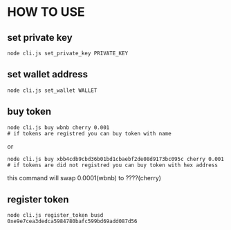 # HOW TO USE

## set private key
```
node cli.js set_private_key PRIVATE_KEY
```

## set wallet address
```
node cli.js set_wallet WALLET
```

## buy token

```
node cli.js buy wbnb cherry 0.001
# if tokens are registred you can buy token with name
```
or
```
node cli.js buy xbb4cdb9cbd36b01bd1cbaebf2de08d9173bc095c cherry 0.001
# if tokens are did not registred you can buy token with hex address
```

this command will swap 0.0001(wbnb) to ????(cherry)

## register token
```
node cli.js register_token busd 0xe9e7cea3dedca5984780bafc599bd69add087d56
```